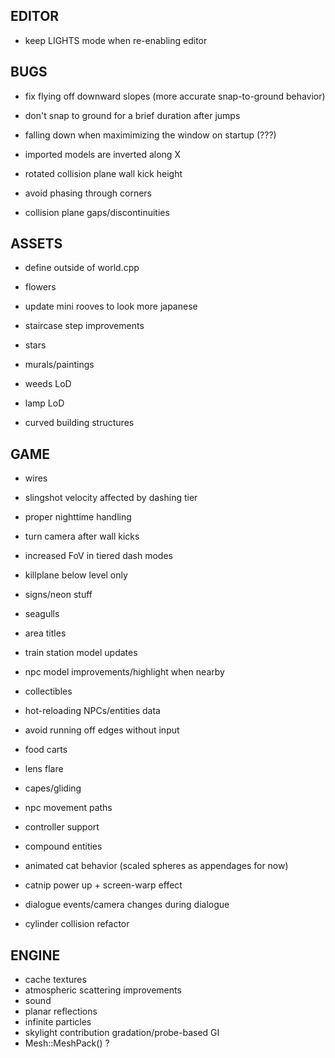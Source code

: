 EDITOR
------
* keep LIGHTS mode when re-enabling editor

BUGS
----
* fix flying off downward slopes (more accurate snap-to-ground behavior)
* don't snap to ground for a brief duration after jumps
* falling down when maximimizing the window on startup (???)

* imported models are inverted along X
* rotated collision plane wall kick height
* avoid phasing through corners
* collision plane gaps/discontinuities

ASSETS
------
* define outside of world.cpp

* flowers
* update mini rooves to look more japanese
* staircase step improvements
* stars
* murals/paintings
* weeds LoD
* lamp LoD
* curved building structures

GAME
----
* wires
* slingshot velocity affected by dashing tier
* proper nighttime handling
* turn camera after wall kicks
* increased FoV in tiered dash modes
* killplane below level only

* signs/neon stuff
* seagulls
* area titles
* train station model updates
* npc model improvements/highlight when nearby
* collectibles
* hot-reloading NPCs/entities data
* avoid running off edges without input
* food carts
* lens flare
* capes/gliding
* npc movement paths
* controller support
* compound entities
* animated cat behavior (scaled spheres as appendages for now)
* catnip power up + screen-warp effect
* dialogue events/camera changes during dialogue
* cylinder collision refactor

ENGINE
------
* cache textures
* atmospheric scattering improvements
* sound
* planar reflections
* infinite particles
* skylight contribution gradation/probe-based GI
* Mesh::MeshPack() ?